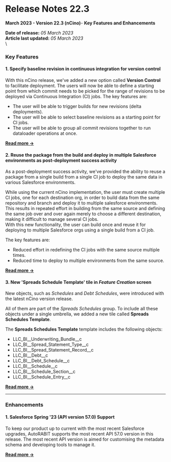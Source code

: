 # Release Notes 22.3

**March 2023 - Version 22.3 (nCino)**- **Key Features and Enhancements**

**Date of release:** _05 March 2023_\
**Article last updated:** _05 March 2023_\
\


### Key Features <a href="#key-features" id="key-features"></a>

#### 1. Specify baseline revision in continuous integration for version control <a href="#1-specify-baseline-revision-in-continuous-integration-for-version-control" id="1-specify-baseline-revision-in-continuous-integration-for-version-control"></a>

With this nCino release, we've added a new option called **Version Control** to facilitate deployment. The users will now be able to define a starting point from which commit needs to be picked for the range of revisions to be deployed via Continuous Integration (CI) jobs. The key features are:

* The user will be able to trigger builds for new revisions (delta deployments).
* The user will be able to select baseline revisions as a starting point for CI jobs.
* The user will be able to group all commit revisions together to run dataloader operations at once.

[**Read more →**](../../../product-guides/arm/running-a-ci-job.md)

#### 2. Reuse the package from the build and deploy in multiple Salesforce environments as post-deployment success activity <a href="#2-reuse-the-package-from-the-build-and-deploy-in-multiple-salesforce-environments-as-postdeployment" id="2-reuse-the-package-from-the-build-and-deploy-in-multiple-salesforce-environments-as-postdeployment"></a>

As a post-deployment success activity, we've provided the ability to reuse a package from a single build from a single CI job to deploy the same data in various Salesforce environments.

While using the current nCino implementation, the user must create multiple CI jobs, one for each destination org, in order to build data from the same repository and branch and deploy it to multiple salesforce environments. This results in repeated effort in building from the same source and defining the same job over and over again merely to choose a different destination, making it difficult to manage several CI jobs.\
With this new functionality, the user can build once and reuse it for deploying to multiple Salesforce orgs using a single build from a CI job.

The key features are:

* Reduced effort in redefining the CI jobs with the same source multiple times.
* Reduced time to deploy to multiple environments from the same source.

[**Read more →**](../../../product-guides/arm/running-a-ci-job.md)

#### 3. New 'Spreads Schedule Template' tile in _Feature Creation_ screen <a href="#3-new-spreads-schedule-template-tile-in-feature-creation-screen" id="3-new-spreads-schedule-template-tile-in-feature-creation-screen"></a>

New objects, such as _Schedules_ and _Debt Schedules_, were introduced with the latest nCino version release.

All of them are part of the _Spreads Schedules_ group. To include all these objects under a single umbrella, we added a new tile called **Spreads Schedules Template**.

The **Spreads Schedules Template** template includes the following objects:

* LLC\_BI\_\_Underwriting\_Bundle\_\_c
* LLC\_BI\_\_Spread\_Statement\_Type\_\_c
* LLC\_BI\_\_Spread\_Statement\_Record\_\_c
* LLC\_BI\_\_Debt\_\_c
* LLC\_BI\_\_Debt\_Schedule\_\_c
* LLC\_BI\_\_Schedule\_\_c
* LLC\_BI\_\_Schedule\_Section\_\_c
* LLC\_BI\_\_Schedule\_Entry\_\_c

[**Read more →**](../../../product-guides/arm/create-a-feature-migration-template.md)

***

### Enhancements <a href="#enhancements" id="enhancements"></a>

#### 1. Salesforce Spring '23 (API version 57.0) Support <a href="#1-salesforce-spring-23-api-version-570-support" id="1-salesforce-spring-23-api-version-570-support"></a>

To keep our product up to current with the most recent Salesforce upgrades, AutoRABIT supports the most recent API 57.0 version in this release. The most recent API version is aimed for customising the metadata schema and developing tools to manage it.

[**Read more →**](../../../product-guides/arm/arm-administration/user-management/salesforce-api-version.md)
